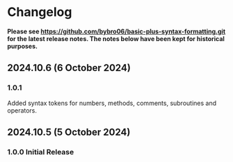 # Changelog

**Please see https://github.com/bybro06/basic-plus-syntax-formatting.git for the latest release notes. The notes below have been kept for historical purposes.**

## 2024.10.6 (6 October 2024)

### 1.0.1
Added syntax tokens for numbers, methods, comments, subroutines and operators.


## 2024.10.5 (5 October 2024)

### 1.0.0 Initial Release

